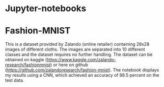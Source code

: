 # Jupyter-notebooks

# Fashion-MNIST
This is a dataset provided by Zalando (online retailer) containing 28x28 images of different cloths. The images are separated into 10 different classes and the dataset requires no further handling. The dataset can be obtained on kaggle (https://www.kaggle.com/zalando-research/fashionmnist) or here on github (https://github.com/zalandoresearch/fashion-mnist). 
The notebook displays my results using a CNN, which achieved an accuracy of 88.5 percent on the test data.
